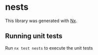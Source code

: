 # nests

This library was generated with [Nx](https://nx.dev).



## Running unit tests

Run `nx test nests` to execute the unit tests


